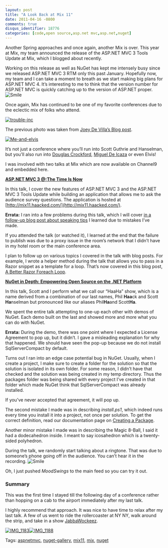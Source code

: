 ```yaml
---
layout: post
title: "A Look Back at Mix 11"
date: 2011-04-16 -0800
comments: true
disqus_identifier: 18776
categories: [code,open source,asp.net mvc,asp.net,nuget]
---
```

Another Spring approaches and once again, another Mix is over. This year
at Mix, my team announced the release of the ASP.NET MVC 3 Tools Update
at Mix, which I blogged about recently.

Working on this release as well as NuGet has kept me intensely busy
since we released ASP.NET MVC 3 RTM only this past January. Hopefully
now, my team and I can take a moment to breath as we start making big
plans for ASP.NET MVC 4. It’s interesting to me to think that the
version number for ASP.NET MVC is quickly catching up to the version of
ASP.NET proper.
![Smile](http://haacked.com/images/haacked_com/WindowsLiveWriter/A-Look-Back-at-Mix-11_D597/wlEmoticon-smile_2.png)

Once again, Mix has continued to be one of my favorite conferences due
to the eclectic mix of folks who attend.

[![trouble-inc](http://haacked.com/images/haacked_com/WindowsLiveWriter/A-Look-Back-at-Mix-11_D597/trouble-inc_thumb.jpg "trouble-inc")](http://haacked.com/images/haacked_com/WindowsLiveWriter/A-Look-Back-at-Mix-11_D597/trouble-inc_2.jpg)

The previous photo was taken from [Joey De Villa’s Blog
post](http://www.globalnerdy.com/2011/04/13/trouble-inc/ "Trouble, Inc").

[![Me-and-elvis](http://haacked.com/images/haacked_com/WindowsLiveWriter/A-Look-Back-at-Mix-11_D597/Me-and-elvis_thumb.jpg "Me-and-elvis")](http://haacked.com/images/haacked_com/WindowsLiveWriter/A-Look-Back-at-Mix-11_D597/Me-and-elvis_2.jpg)

It’s not just a conference where you’ll run into Scott Guthrie and
Hanselman, but you’ll also run into [Douglas
Crockford](http://www.crockford.com/ "Crockford's Website"), [Miguel De
Icaza](http://tirania.org/blog/ "Miguel's Blog") or even Elvis!

I was involved with two talks at Mix which are now available on Channel9
and embedded here.

[**ASP.NET MVC 3 @:The Time Is
Now**](http://channel9.msdn.com/events/MIX/MIX11/FRM03 "ASP.NET MVC 3 The Time Is Now")

In this talk, I cover the new features of ASP.NET MVC 3 and the ASP.NET
MVC 3 Tools Update while building an application that allows me to ask
the audience survey questions. The application is hosted at
[http://mix11.haacked.com/](http://mix11.haacked.com/).

**Errata:** I ran into a few problems during this talk, which I will
cover [in a follow-up blog post about speaking
tips](http://haacked.com/archive/2011/04/18/presentation-tips.aspx "Presentation Tips From My Mistakes")
I learned due to mistakes I’ve made.

If you attended the talk (or watched it), I learned at the end that the
failure to publish was due to a proxy issue in the room’s network that I
didn’t have in my hotel room or the main conference area.

I plan to follow up on various topics I covered in the talk with blog
posts. For example, I wrote a helper method during the talk that allows
you to pass in a Razor snippet as a template for a loop. That’s now
covered in this blog post, [A Better Razor Foreach
Loop](http://haacked.com/archive/2011/04/14/a-better-razor-foreach-loop.aspx).

[**NuGet in Depth: Empowering Open Source on the .NET
Platform**](http://channel9.msdn.com/events/MIX/MIX11/FRM09 "NuGet In Depth")

In this talk, Scott and I perform what we call our “HaaHa” show, which
is a name derived from a combination of our last names, Phil **Haa**ck
and Scott **Ha**nselman but pronounced like our aliases Phil**Ha**and
Scott**Ha**.

We spent the entire talk attempting to one-up each other with demos of
NuGet. Each demo built on the last and showed more and more what you can
do with NuGet.

**Errata:** During the demo, there was one point where I expected a
License Agreement to pop up, but it didn’t. I gave a misleading
explanation for why that happened. We should have seen the pop-up
because we do not install SqlServerCompact by default.

Turns out I ran into an edge case potential bug in NuGet. Usually, when
I create a project, I make sure to create a folder for the solution so
that the solution is isolated in its own folder. For some reason, I
didn’t have that checked and the solution was being created in my temp
directory. Thus the packages folder was being shared with every project
I’ve created in that folder which made NuGet think that SqlServerCompact
was already installed.

If you’ve never accepted that agreement, it will pop up.

The second mistake I made was in describing *install.ps1*, which indeed
runs every time you install it into a project, not once per solution. To
get the correct definition, read our documentation page on [Creating a
Package](http://nuget.codeplex.com/wikipage?title=Creating%20a%20Package "Creating a Package").

Another minor mistake I made was in describing the Magic 8-Ball, I said
it had a dodecahedron inside. I meant to say icosahedron which is a
twenty-sided polyhedron.

During the talk, we randomly start talking about a ringtone. That was
due to someone’s phone going off in the audience. You can’t hear it in
the recording.
![Smile](http://haacked.com/images/haacked_com/WindowsLiveWriter/A-Look-Back-at-Mix-11_D597/wlEmoticon-smile_2.png)

Oh, I just pushed *MoodSwings* to the main feed so you can try it out.

### Summary

This was the first time I stayed till the following day of a conference
rather than hopping on a cab to the airport immediately after my last
talk.

I highly recommend that approach. It was nice to have time to relax
after my last talk. A few of us went to ride the rollercoaster at NY NY,
walk around the strip, and take in a show
[JabbaWockeez](http://en.wikipedia.org/wiki/JabbaWockeeZ "JabbaWockeez").

[![IMG\_1183](http://haacked.com/images/haacked_com/WindowsLiveWriter/A-Look-Back-at-Mix-11_D597/IMG_1183_thumb.jpg "IMG_1183")](http://haacked.com/images/haacked_com/WindowsLiveWriter/A-Look-Back-at-Mix-11_D597/IMG_1183.jpg)[![IMG\_1188](http://haacked.com/images/haacked_com/WindowsLiveWriter/A-Look-Back-at-Mix-11_D597/IMG_1188_thumb.jpg "IMG_1188")](http://haacked.com/images/haacked_com/WindowsLiveWriter/A-Look-Back-at-Mix-11_D597/IMG_1188.jpg)

Tags: [aspnetmvc](http://haacked.com/tags/aspnetmvc/default.aspx),
[nuget-gallery](http://haacked.com/tags/nuget-gallery/default.aspx),
[mix11](http://haacked.com/tags/mix11/default.aspx),
[mix](http://haacked.com/tags/mix/default.aspx),
[nuget](http://haacked.com/tags/nuget/default.aspx)

